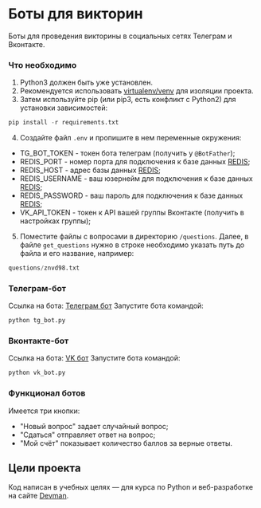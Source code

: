 # Боты для викторин
Боты для проведения викторины в социальных сетях Телеграм и Вконтакте.

### Что необходимо
1. Python3 должен быть уже установлен. 
2. Рекомендуется использовать [virtualenv/venv](https://docs.python.org/3/library/venv.html) для изоляции проекта.
3. Затем используйте pip (или pip3, есть конфликт с Python2) для установки зависимостей:
```python
pip install -r requirements.txt
```
4. Создайте файл `.env` и пропишите в нем переменные окружения:
- TG_BOT_TOKEN - токен бота телеграм (получить у `@BotFather`);
- REDIS_PORT - номер порта для подключения к базе данных [REDIS](https://redislabs.com/);
- REDIS_HOST - адрес базы данных [REDIS](https://redislabs.com/);
- REDIS_USERNAME - ваш юзернейм для подключения к базе данных [REDIS](https://redislabs.com/);
- REDIS_PASSWORD - ваш пароль для подключения к базе данных [REDIS](https://redislabs.com/);
- VK_API_TOKEN - токен к API вашей группы Вконтакте (получить в настройках группы);

5. Поместите файлы с вопросами в директорию `/questions`. Далее, в файле `get_questions` нужно в строке необходимо указать путь до файла и его название, например:
```py
questions/znvd98.txt
```

### Телеграм-бот
Ссылка на бота: [Телеграм бот](https://t.me/meetup_dvmn_bot)
Запустите бота командой:
```python
python tg_bot.py
```
### Вконтакте-бот
Ccылка на бота: [VK бот](https://vk.com/club215445170)
Запустите бота командой:
```python
python vk_bot.py
```
### Функционал ботов
Имеется три кнопки:
- "Новый вопрос" задает случайный вопрос;
- "Сдаться" отправляет ответ на вопрос;
- "Мой счёт" показывает количество баллов за верные ответы.


## Цели проекта
Код написан в учебных целях — для курса по Python и веб-разработке на сайте [Devman](https://dvmn.org).